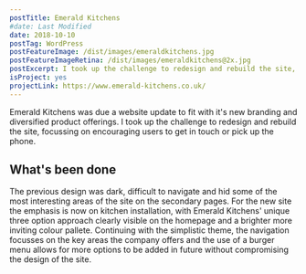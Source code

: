 ```yaml
---
postTitle: Emerald Kitchens
#date: Last Modified
date: 2018-10-10
postTag: WordPress
postFeatureImage: /dist/images/emeraldkitchens.jpg
postFeatureImageRetina: /dist/images/emeraldkitchens@2x.jpg
postExcerpt: I took up the challenge to redesign and rebuild the site, focussing on encouraging users to get in touch or pick up the phone.
isProject: yes
projectLink: https://www.emerald-kitchens.co.uk/
---
```


Emerald Kitchens was due a website update to fit with it's new branding and diversified product offerings. I took up the challenge to redesign and rebuild the site, focussing on encouraging users to get in touch or pick up the phone.

## What's been done

The previous design was dark, difficult to navigate and hid some of the most interesting areas of the site on the secondary pages. For the new site the emphasis is now on kitchen installation, with Emerald Kitchens' unique three option approach clearly visible on the homepage and a brighter more inviting colour pallete. Continuing with the simplistic theme, the navigation focusses on the key areas the company offers and the use of a burger menu allows for more options to be added in future without compromising the design of the site.

</div>
<div class="body__section body__section--post body__section--{{ postTag | downcase }}">